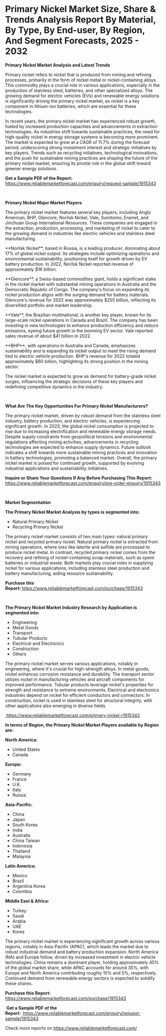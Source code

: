 <p><h1>Primary Nickel Market Size, Share & Trends Analysis Report By Material, By Type, By End-user, By Region, And Segment Forecasts, 2025 - 2032</h1></p><p><strong>Primary Nickel Market Analysis and Latest Trends</strong></p>
<p><p>Primary nickel refers to nickel that is produced from mining and refining processes, primarily in the form of nickel metal or nickel-containing alloys. This commodity plays a crucial role in various applications, especially in the production of stainless steel, batteries, and other specialized alloys. The growing demand for electric vehicles (EVs) and renewable energy solutions is significantly driving the primary nickel market, as nickel is a key component in lithium-ion batteries, which are essential for these technologies.</p><p>In recent years, the primary nickel market has experienced robust growth, fueled by increased production capacities and advancements in extraction technologies. As industries shift towards sustainable practices, the need for high-quality nickel in energy storage systems is becoming more prominent. The market is expected to grow at a CAGR of 11.7% during the forecast period, underscoring strong investment interest and strategic initiatives by key players. Trends such as recycling initiatives, technological innovations, and the push for sustainable mining practices are shaping the future of the primary nickel market, ensuring its pivotal role in the global shift toward greener energy solutions.</p></p>
<p><strong>Get a Sample PDF of the Report:&nbsp;</strong> <a href="https://www.reliablemarketforecast.com/enquiry/request-sample/1915343?utm_campaign=3528&utm_medium=2&utm_source=Github&utm_content=ia&utm_term=01042025&utm_id=primary-nickel">https://www.reliablemarketforecast.com/enquiry/request-sample/1915343</a></p>
<p>&nbsp;</p>
<p><strong>Primary Nickel Major Market Players</strong></p>
<p><p>The primary nickel market features several key players, including Anglo American, BHP, Glencore, Norilsk Nickel, Vale, Sumitomo, Eramet, and Jinchuan Group International Resources. These companies are engaged in the extraction, production, processing, and marketing of nickel to cater to the growing demand in industries like electric vehicles and stainless steel manufacturing.</p><p>**Norilsk Nickel**, based in Russia, is a leading producer, dominating about 17% of global nickel output. Its strategies include optimizing operations and environmental sustainability, positioning itself for growth driven by EV battery production. In 2022, Norilsk Nickel reported revenue of approximately $16 billion.</p><p>**Glencore**, a Swiss-based commodities giant, holds a significant stake in the nickel market with substantial mining operations in Australia and the Democratic Republic of Congo. The company's focus on expanding its nickel production aligns with the surging demand for battery materials. Glencore's revenue for 2022 was approximately $255 billion, reflecting its diversified portfolio and market leadership.</p><p>**Vale**, the Brazilian multinational, is another key player, known for its large-scale nickel operations in Canada and Brazil. The company has been investing in new technologies to enhance production efficiency and reduce emissions, eyeing future growth in the booming EV sector. Vale reported sales revenue of about $41 billion in 2022.</p><p>**BHP**, with operations in Australia and Canada, emphasizes sustainability and is expanding its nickel output to meet the rising demand tied to electric vehicle production. BHP's revenue for 2022 totaled approximately $60 billion, highlighting its strong position in the mining sector.</p><p>The nickel market is expected to grow as demand for battery-grade nickel surges, influencing the strategic decisions of these key players and redefining competitive dynamics in the industry.</p></p>
<p>&nbsp;</p>
<p><strong>What Are The Key Opportunities For Primary Nickel Manufacturers?</strong></p>
<p><p>The primary nickel market, driven by robust demand from the stainless steel industry, battery production, and electric vehicles, is experiencing significant growth. In 2023, the global nickel consumption is projected to rise due to increasing electrification and renewable energy storage needs. Despite supply constraints from geopolitical tensions and environmental regulations affecting mining activities, advancements in recycling technologies are expected to enhance supply dynamics. Future outlook indicates a shift towards more sustainable mining practices and innovation in battery technologies, promoting a balanced market. Overall, the primary nickel market is poised for continued growth, supported by evolving industrial applications and sustainability initiatives.</p></p>
<p><strong>Inquire or Share Your Questions If Any Before Purchasing This Report:</strong> <a href="https://www.reliablemarketforecast.com/enquiry/pre-order-enquiry/1915343?utm_campaign=3528&utm_medium=2&utm_source=Github&utm_content=ia&utm_term=01042025&utm_id=primary-nickel">https://www.reliablemarketforecast.com/enquiry/pre-order-enquiry/1915343</a></p>
<p>&nbsp;</p>
<p><strong>Market Segmentation</strong></p>
<p><strong>The Primary Nickel Market Analysis by types is segmented into:</strong></p>
<p><ul><li>Natural Primary Nickel</li><li>Recycling Primary Nickel</li></ul></p>
<p><p>The primary nickel market consists of two main types: natural primary nickel and recycled primary nickel. Natural primary nickel is extracted from mining operations, where ores like laterite and sulfide are processed to produce nickel metal. In contrast, recycled primary nickel comes from the recovery and refining of nickel-containing scrap materials, such as spent batteries or industrial waste. Both markets play crucial roles in supplying nickel for various applications, including stainless steel production and battery manufacturing, aiding resource sustainability.</p></p>
<p><strong>Purchase this Report:&nbsp;</strong><a href="https://www.reliablemarketforecast.com/purchase/1915343?utm_campaign=3528&utm_medium=2&utm_source=Github&utm_content=ia&utm_term=01042025&utm_id=primary-nickel">https://www.reliablemarketforecast.com/purchase/1915343</a></p>
<p>&nbsp;</p>
<p><strong>The Primary Nickel Market Industry Research by Application is segmented into:</strong></p>
<p><ul><li>Engineering</li><li>Metal Goods</li><li>Transport</li><li>Tubular Products</li><li>Electrical and Electronics</li><li>Construction</li><li>Others</li></ul></p>
<p><p>The primary nickel market serves various applications, notably in engineering, where it's crucial for high-strength alloys. In metal goods, nickel enhances corrosion resistance and durability. The transport sector utilizes nickel in manufacturing vehicles and aircraft components for improved performance. Tubular products leverage nickel's properties for strength and resistance to extreme environments. Electrical and electronics industries depend on nickel for efficient conductors and connectors. In construction, nickel is used in stainless steel for structural integrity, with other applications also emerging in diverse fields.</p></p>
<p><a href="https://www.reliablemarketforecast.com/primary-nickel-r1915343?utm_campaign=3528&utm_medium=2&utm_source=Github&utm_content=ia&utm_term=01042025&utm_id=primary-nickel">&nbsp;https://www.reliablemarketforecast.com/primary-nickel-r1915343</a></p>
<p><strong>In terms of Region, the Primary Nickel Market Players available by Region are:</strong></p>
<p>
    <p> <strong> North America: </strong>
        <ul>
            <li>United States</li>
            <li>Canada</li>
        </ul>
        </p> 
    <p> <strong> Europe: </strong>
        <ul>
            <li>Germany</li>
            <li>France</li>
            <li>U.K.</li>
            <li>Italy</li>
            <li>Russia</li>
        </ul>
        </p> 
    <p> <strong> Asia-Pacific: </strong>
        <ul>
            <li>China</li>
            <li>Japan</li>
            <li>South Korea</li>
            <li>India</li>
            <li>Australia</li>
            <li>China Taiwan</li>
            <li>Indonesia</li>
            <li>Thailand</li>
            <li>Malaysia</li>
        </ul>
        </p> 
    <p> <strong> Latin America: </strong>
        <ul>
            <li>Mexico</li>
            <li>Brazil</li>
            <li>Argentina Korea</li>
            <li>Colombia</li>
        </ul>
        </p> 
    <p> <strong> Middle East & Africa: </strong>
        <ul>
            <li>Turkey</li>
            <li>Saudi</li>
            <li>Arabia</li>
            <li>UAE</li>
            <li>Korea</li>
        </ul>
    </p>
    </p>
<p><p>The primary nickel market is experiencing significant growth across various regions, notably in Asia-Pacific (APAC), which leads the market due to robust industrial demand and battery production expansion. North America (NA) and Europe follow, driven by increased investment in electric vehicle technologies. China remains a dominant player, holding approximately 45% of the global market share, while APAC accounts for around 35%, with Europe and North America contributing roughly 15% and 5%, respectively. Continued demand from renewable energy sectors is expected to solidify these shares.</p></p>
<p><strong>Purchase this Report: </strong><a href="https://www.reliablemarketforecast.com/purchase/1915343?utm_campaign=3528&utm_medium=2&utm_source=Github&utm_content=ia&utm_term=01042025&utm_id=primary-nickel">https://www.reliablemarketforecast.com/purchase/1915343</a></p>
<p>&nbsp;<strong>Get a Sample PDF of the Report:&nbsp;&nbsp;</strong><a href="https://www.reliablemarketforecast.com/enquiry/request-sample/1915343?utm_campaign=3528&utm_medium=2&utm_source=Github&utm_content=ia&utm_term=01042025&utm_id=primary-nickel">https://www.reliablemarketforecast.com/enquiry/request-sample/1915343</a></p>
<p><strong></strong></p>
<p>Check more reports on <a href="https://www.reliablemarketforecast.com/?utm_campaign=3528&utm_medium=2&utm_source=Github&utm_content=ia&utm_term=01042025&utm_id=primary-nickel">https://www.reliablemarketforecast.com/</a></p>
